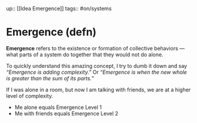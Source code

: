up:: [[Idea Emergence]]
tags:: #on/systems

# Emergence (defn)
**Emergence** refers to the existence or formation of collective behaviors — what parts of a system do together that they would not do alone. 

To quickly understand this amazing concept, I try to dumb it down and say *“Emergence is adding complexity.”* Or *“Emergence is when the new whole is greater than the sum of its parts.”*

If I was alone in a room, but now I am talking with friends, we are at a higher level of complexity.

-   Me alone equals Emergence Level 1
-   Me with friends equals Emergence Level 2
